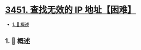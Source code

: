 # [3451. 查找无效的 IP 地址【困难】](https://github.com/tnotesjs/TNotes.leetcode/tree/main/notes/3451.%20%E6%9F%A5%E6%89%BE%E6%97%A0%E6%95%88%E7%9A%84%20IP%20%E5%9C%B0%E5%9D%80%E3%80%90%E5%9B%B0%E9%9A%BE%E3%80%91)

<!-- region:toc -->

- [1. 📝 概述](#1--概述)

<!-- endregion:toc -->

## 1. 📝 概述
